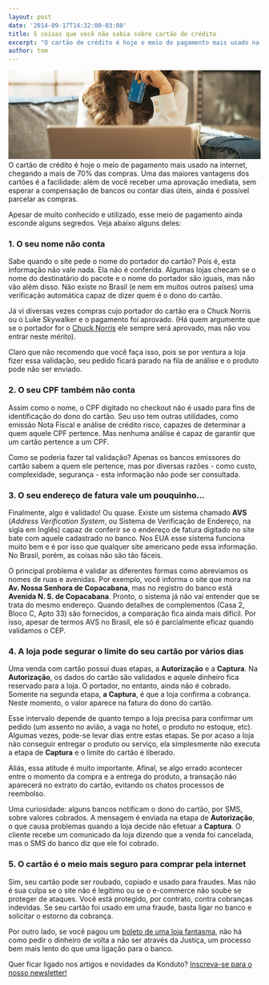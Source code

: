 ```yaml
---
layout: post
date: '2014-09-17T14:32:00-03:00'
title: 5 coisas que você não sabia sobre cartão de crédito
excerpt: "O cartão de crédito é hoje o meio de pagamento mais usado na internet, chegando a mais de 70% das compras. Veja aqui alguns segredos que talvez você não saiba sobre o cartão."
author: tom
---
```

![5 coisas que você não sabia sobre cartão de crédito](/images/credit_card_facts.jpg)
O cartão de crédito é hoje o meio de pagamento mais usado na internet, chegando a mais de 70% das compras. Uma das maiores vantagens dos cartões é a facilidade: além de você receber uma aprovação imediata, sem esperar a compensação de bancos ou contar dias úteis, ainda é possível parcelar as compras. 

Apesar de muito conhecido e utilizado, esse meio de pagamento ainda esconde alguns segredos. Veja abaixo alguns deles:

### 1. O seu nome não conta

Sabe quando o site pede o nome do portador do cartão? Pois é, esta informação não vale nada. Ela não é conferida. Algumas lojas checam se o nome do destinatário do pacote e o nome do portador são iguais, mas não vão além disso. Não existe no Brasil (e nem em muitos outros países) uma verificação automática capaz de dizer quem é o dono do cartão.

Já vi diversas vezes compras cujo portador do cartão era o Chuck Norris ou o Luke Skywalker e o pagamento foi aprovado. (Há quem argumente que se o portador for o [Chuck Norris](http://desciclopedia.org/wiki/Fatos:Chuck_Norris) ele sempre será aprovado, mas não vou entrar neste mérito).

Claro que não recomendo que você faça isso, pois se por ventura a loja fizer essa validação, seu pedido ficará parado na fila de análise e o produto pode não ser enviado.

### 2. O seu CPF também não conta

Assim como o nome, o CPF digitado no checkout não é usado para fins de identificação do dono do cartão. Seu uso tem outras utilidades, como emissão Nota Fiscal e análise de crédito risco, capazes de determinar a quem aquele CPF pertence. Mas nenhuma análise é capaz de garantir que um cartão pertence a um CPF.

Como se poderia fazer tal validação? Apenas os bancos emissores do cartão sabem a quem ele pertence, mas por diversas razões - como custo, complexidade, segurança - esta informação não pode ser consultada. 

### 3. O seu endereço de fatura vale um pouquinho...

Finalmente, algo é validado! Ou quase. Existe um sistema chamado **AVS** (*Address Verification System*, ou Sistema de Verificação de Endereço, na sigla em Inglês) capaz de conferir se o endereço de fatura digitado no site bate com aquele cadastrado no banco. Nos EUA esse sistema funciona muito bem e é por isso que qualquer site americano pede essa informação. No Brasil, porém, as coisas não são tão fáceis. 

O principal problema é validar as diferentes formas como abreviamos os nomes de ruas e avenidas. Por exemplo, você informa o site que mora na **Av. Nossa Senhora de Copacabana**, mas no registro do banco está **Avenida N. S. de Copacabana**. Pronto, o sistema já não vai entender que se trata do mesmo endereço. Quando detalhes de complementos (Casa 2, Bloco C, Apto 33) são fornecidos, a comparação fica ainda mais difícil. Por isso, apesar de termos AVS no Brasil, ele só é parcialmente eficaz quando validamos o CEP.

### 4. A loja pode segurar o limite do seu cartão por vários dias

Uma venda com cartão possui duas etapas, a **Autorização** e a **Captura**. Na **Autorização**, os dados do cartão são validados e aquele dinheiro fica reservado para a loja. O portador, no entanto, ainda não é cobrado. Somente na segunda etapa, **a Captura**, é que a loja confirma a cobrança. Neste momento, o valor aparece na fatura do dono do cartão.

Esse intervalo depende de quanto tempo a loja precisa para confirmar um pedido (um assento no avião, a vaga no hotel, o produto no estoque, etc). Algumas vezes, pode-se levar dias entre estas etapas. Se por acaso a loja não conseguir entregar o produto ou serviço, ela simplesmente não executa a etapa de **Captura** e o limite do cartão é liberado.

Aliás, essa atitude é muito importante. Afinal, se algo errado acontecer entre o momento da compra e a entrega do produto, a transação não aparecerá no extrato do cartão, evitando os chatos processos de reembolso.

Uma curiosidade: alguns bancos notificam o dono do cartão, por SMS, sobre valores cobrados. A mensagem é enviada na etapa de **Autorização**, o que causa problemas quando a loja decide não efetuar a **Captura**. O cliente recebe um comunicado da loja dizendo que a venda foi cancelada, mas o SMS do banco diz que ele foi cobrado.

### 5. O cartão é o meio mais seguro para comprar pela internet

Sim, seu cartão pode ser roubado, copiado e usado para fraudes. Mas não é sua culpa se o site não é legítimo ou se o e-commerce não soube se proteger de ataques. Você está protegido, por contrato, contra cobranças indevidas. Se seu cartão foi usado em uma fraude, basta ligar no banco e solicitar o estorno da cobrança.

Por outro lado, se você pagou um [boleto de uma loja fantasma](http://www1.folha.uol.com.br/mercado/2014/07/1479569-gangue-do-boleto-infectou-192-mil-computadores-detectam-fbi-e-pf.shtml), não há como pedir o dinheiro de volta a não ser através da Justiça, um processo bem mais lento do que uma ligação para o banco.


Quer ficar ligado nos artigos e novidades da Konduto? [Inscreva-se para o nosso newsletter!](http://eepurl.com/2jpuz)